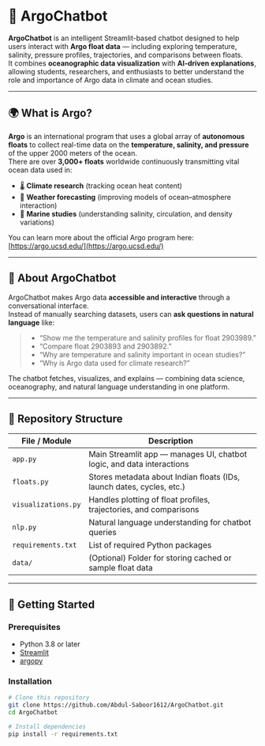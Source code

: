 # 🌊 ArgoChatbot

**ArgoChatbot** is an intelligent Streamlit-based chatbot designed to help users interact with **Argo float data** — including exploring temperature, salinity, pressure profiles, trajectories, and comparisons between floats.  
It combines **oceanographic data visualization** with **AI-driven explanations**, allowing students, researchers, and enthusiasts to better understand the role and importance of Argo data in climate and ocean studies.

---

## 🌍 What is Argo?

**Argo** is an international program that uses a global array of **autonomous floats** to collect real-time data on the **temperature, salinity, and pressure** of the upper 2000 meters of the ocean.  
There are over **3,000+ floats** worldwide continuously transmitting vital ocean data used in:

- 🌡️ **Climate research** (tracking ocean heat content)  
- 🌊 **Weather forecasting** (improving models of ocean–atmosphere interaction)  
- 🧭 **Marine studies** (understanding salinity, circulation, and density variations)

You can learn more about the official Argo program here: [https://argo.ucsd.edu/](https://argo.ucsd.edu/)

---

## 🤖 About ArgoChatbot

ArgoChatbot makes Argo data **accessible and interactive** through a conversational interface.  
Instead of manually searching datasets, users can **ask questions in natural language** like:

> - “Show me the temperature and salinity profiles for float 2903989.”  
> - “Compare float 2903893 and 2903892.”  
> - “Why are temperature and salinity important in ocean studies?”  
> - “Why is Argo data used for climate research?”

The chatbot fetches, visualizes, and explains — combining data science, oceanography, and natural language understanding in one platform.

---

## 🧩 Repository Structure

| File / Module | Description |
|----------------|--------------|
| `app.py` | Main Streamlit app — manages UI, chatbot logic, and data interactions |
| `floats.py` | Stores metadata about Indian floats (IDs, launch dates, cycles, etc.) |
| `visualizations.py` | Handles plotting of float profiles, trajectories, and comparisons |
| `nlp.py` | Natural language understanding for chatbot queries |
| `requirements.txt` | List of required Python packages |
| `data/` | (Optional) Folder for storing cached or sample float data |

---

## 🚀 Getting Started

### Prerequisites
- Python 3.8 or later  
- [Streamlit](https://streamlit.io/)  
- [argopy](https://argopy.readthedocs.io/en/latest/)  

### Installation

```bash
# Clone this repository
git clone https://github.com/Abdul-Saboor1612/ArgoChatbot.git
cd ArgoChatbot

# Install dependencies
pip install -r requirements.txt
